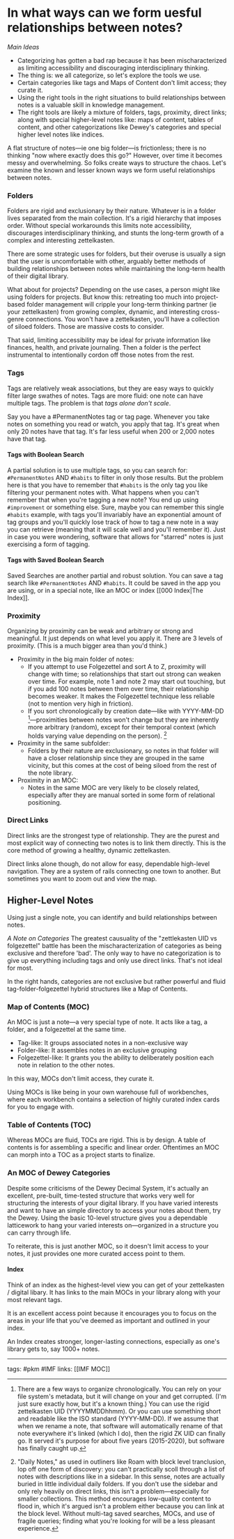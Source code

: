 # In what ways can we form uesful relationships between notes?
*Main Ideas*
- Categorizing has gotten a bad rap because it has been mischaracterized as limiting accessibility and discouraging interdisciplinary thinking.
- The thing is: we all categorize, so let's explore the tools we use.
- Certain categories like tags and Maps of Content don't limit access; they curate it. 
- Using the right tools in the right situations to build relationships between notes is a valuable skill in knowledge management.
- The right tools are likely a mixture of folders, tags, proximity, direct links; along with special higher-level notes like: maps of content, tables of content, and other categorizations like Dewey's categories and special higher level notes like indices.

A flat structure of notes—ie one big folder—is frictionless; there is no thinking "now where exactly does this go?" However, over time it becomes messy and overwhelming. So folks create ways to structure the chaos. Let's examine the known and lesser known ways we form useful relationships between notes.

### Folders
Folders are rigid and exclusionary by their nature. Whatever is in a folder lives separated from the main collection.  It's a rigid hierarchy that imposes order. Without special workarounds this limits note accessibility, discourages interdisciplinary thinking, and stunts the long-term growth of a complex and interesting zettelkasten.

There are some strategic uses for folders, but their overuse is usually a sign that the user is uncomfortable with other, arguably better methods of building relationships between notes while maintaining the long-term health of their digital library.

What about for projects? Depending on the use cases, a person might like using folders for projects. But know this: retreating too much into project-based folder management will cripple your long-term thinking partner (ie your zettelkasten) from growing complex, dynamic, and interesting cross-genre connections. You won't have a zettelkasten, you'll have a collection of siloed folders. Those are massive costs to consider.

That said, limiting accessibility may be ideal for private information like finances, health, and private journaling. Then a folder is the perfect instrumental to intentionally cordon off those notes from the rest.

### Tags
Tags are relatively weak associations, but they are easy ways to quickly filter large swathes of notes. Tags are more fluid: one note can have multiple tags. The problem is that *tags alone don't scale*. 

Say you have a #PermanentNotes tag or tag page. Whenever you take notes on something you read or watch, you apply that tag. It's great when only 20 notes have that tag. It's far less useful when 200 or 2,000 notes have that tag. 

#### Tags with Boolean Search
A partial solution is to use multiple tags, so you can search for: `#PermanentNotes` AND `#habits` to filter in only those results. But the problem here is that you have to remember that `#habits` is the only tag you like filtering your permanent notes with. What happens when you can't remember that when you're tagging a new note? You end up using `#improvement` or something else. Sure, maybe you can remember  this single `#habits` example, with tags you'll invariably have an exponential amount of tag groups and you'll quickly lose track of how to tag a new note in a way you can retrieve (meaning that it will scale well and you'll remember it). Just in case you were wondering, software that allows for "starred" notes is just exercising a form of tagging.

#### Tags with Saved Boolean Search
Saved Searches are another partial and robust solution. You can save a tag search like `#PermanentNotes` AND `#habits`. It could be saved in the app you are using, or in a special note, like an MOC or index [[000 Index|The Index]].

### Proximity
Organizing by proximity can be weak and arbitrary or strong and meaningful. It just depends on what level you apply it. There are 3 levels of proximity. (This is a much bigger area than you'd think.)
- Proximity in the big main folder of notes:
	- If you attempt to use Folgezettel and sort A to Z, proximity will change with time; so relationships that start out strong can weaken over time. For example, note 1 and note 2 may start out touching, but if you add 100 notes between them over time, their relationship becomes weaker. It makes the Folgezettel technique less reliable (not to mention very high in friction).
	- If you sort chronologically by creation date—like with YYYY-MM-DD [^1]—proximities between notes won't change but they are inherently more arbitrary (random), except for their temporal context (which holds varying value depending on the person). [^2]
- Proximity in the same subfolder:
	- Folders by their nature are exclusionary, so notes in that folder will have a closer relationship since they are grouped in the same vicinity, but this comes at the cost of being siloed from the rest of the note library.
- Proximity in an MOC:
	- Notes in the same MOC are very likely to be closely related, especially after they are manual sorted in some form of relational positioning. 

### Direct Links
Direct links are the strongest type of relationship. They are the purest and most explicit way of connecting two notes is to link them directly. This is the core method of growing a healthy, dynamic zettelkasten. 

Direct links alone though, do not allow for easy, dependable high-level navigation. They are a system of rails connecting one town to another. But sometimes you want to zoom out and view the map.

## Higher-Level Notes
Using just a single note, you can identify and build relationships between notes. 

*A Note on Categories*
The greatest causuality of the "zettlekasten UID vs folgezettel" battle has been the mischaracterization of categories as being exclusive and therefore 'bad'. The only way to have no categorization is to give up everything including tags and only use direct links. That's not ideal for most.

In the right hands, categories are not exclusive but rather powerful and fluid tag-folder-folgezettel hybrid structures like a Map of Contents.

### Map of Contents (MOC)
An MOC is just a note—a very special type of note. It acts like a tag, a folder, and a folgezettel at the same time. 
- Tag-like: It groups associated notes in a non-exclusive way
- Folder-like: It assembles notes in an exclusive grouping
- Folgezettel-like: It grants you the ability to deliberately position each note in relation to the other notes.

In this way, MOCs don't limit access, they curate it. 

Using MOCs is like being in your own warehouse full of workbenches, where each workbench contains a selection of highly curated index cards for you to engage with. 

### Table of Contents (TOC)
Whereas MOCs are fluid, TOCs are rigid. This is by design. A table of contents is for assembling a specific and linear order. Oftentimes an MOC can morph into a TOC as a project starts to finalize.

### An MOC of Dewey Categories
Despite some criticisms of the Dewey Decimal System, it's actually an excellent, pre-built, time-tested structure that works very well for structuring the interests of your digital library. If you have varied interests and want to have an simple directory to access your notes about them, try the Dewey. Using the basic 10-level structure gives you a dependable latticework to hang your varied interests on—organized in a structure you can carry through life. 

To reiterate, this is just another MOC, so it doesn't limit access to your notes, it just provides one more curated access point to them.

#### Index
Think of an index as the highest-level view you can get of your zettelkasten / digital libary. It has links to the main MOCs in your library along with your most relevant tags.

It is an excellent access point because it encourages you to focus on the areas in your life that you've deemed as important and outlined in your index. 

An Index creates stronger, longer-lasting connections, especially as one's library gets to, say 1000+ notes.

---
tags: #pkm #IMF 
links: [[IMF MOC]]

[^1]: There are a few ways to organize chronologically. You can rely on your file system's metadata, but it will change on your and get corrupted. (I'm just sure exactly how, but it's a known thing.) You can use the rigid zettelkasten UID (YYYYMMDDhhmm). Or you can use something short and readable like the ISO standard (YYYY-MM-DD). If we assume that when we rename a note, that software will automatically rename of that note everywhere it's linked (which I do), then the rigid ZK UID can finally go. It served it's purpose for about five years (2015-2020), but software has finally caught up. 
[^2]: "Daily Notes," as used in outliners like Roam with block level tranclusion, lop off one form of discovery: you can't practically scoll through a list of notes with descriptions like in a sidebar. In this sense, notes are actually buried in little individual daily folders. If you don't use the sidebar and only rely heavily on direct links, this isn't a problem—especially for smaller collections. This method encourages low-quality content to flood in, which it's argued isn't a problem either because you can link at the block level. Without multi-tag saved searches, MOCs, and use of fragile queries; finding what you're looking for will be a less pleasant experience.





